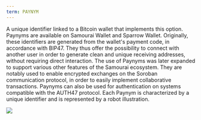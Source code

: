 ```yaml
---
term: PAYNYM
---
```


A unique identifier linked to a Bitcoin wallet that implements this option. Paynyms are available on Samourai Wallet and Sparrow Wallet. Originally, these identifiers are generated from the wallet's payment code, in accordance with BIP47. They thus offer the possibility to connect with another user in order to generate clean and unique receiving addresses, without requiring direct interaction. The use of Paynyms was later expanded to support various other features of the Samourai ecosystem. They are notably used to enable encrypted exchanges on the Soroban communication protocol, in order to easily implement collaborative transactions. Paynyms can also be used for authentication on systems compatible with the AUTH47 protocol. Each Paynym is characterized by a unique identifier and is represented by a robot illustration.

![](../../dictionnaire/assets/37.png)


